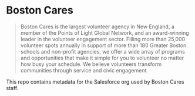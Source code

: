 # Boston Cares

> Boston Cares is the largest volunteer agency in New England, a member of the Points of Light Global Network, and an award-winning leader in the volunteer engagement sector. Filling more than 25,000 volunteer spots annually in support of more than 180 Greater Boston schools and non-profit agencies, we offer a wide array of programs and opportunities that make it simple for you to volunteer no matter how busy your schedule. We believe volunteers transform communities through service and civic engagement.

This repo contains metadata for the Salesforce org used by Boston Cares staff.